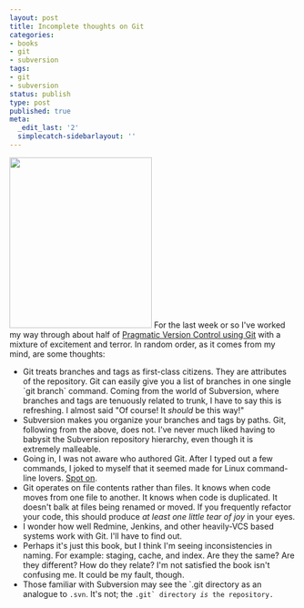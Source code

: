 ```yaml
---
layout: post
title: Incomplete thoughts on Git
categories:
- books
- git
- subversion
tags:
- git
- subversion
status: publish
type: post
published: true
meta:
  _edit_last: '2'
  simplecatch-sidebarlayout: ''
---
```

<a href="http://www.amazon.com/gp/product/1934356158/ref=as_li_ss_il?ie=UTF8&amp;tag=wiltblog-20&amp;linkCode=as2&amp;camp=1789&amp;creative=390957&amp;creativeASIN=1934356158"><img class="alignright" src="http://www.smugmug.com/photos/i-cCgBQJg/0/S/i-cCgBQJg-S.jpg" alt="" width="250" height="300" /></a>
For the last week or so I've worked my way through about half of <a href="http://www.amazon.com/gp/product/1934356158/ref=as_li_ss_il?ie=UTF8&amp;tag=wiltblog-20&amp;linkCode=as2&amp;camp=1789&amp;creative=390957&amp;creativeASIN=1934356158">Pragmatic Version Control using Git</a> with a mixture of excitement and terror. In random order, as it comes from my mind, are some thoughts:
<ul>
	<li>Git treats branches and tags as first-class citizens. They are attributes of the repository. Git can easily give you a list of branches in one single `git branch` command. Coming from the world of Subversion, where branches and tags are tenuously related to trunk, I have to say this is refreshing. I almost said "Of course! It <em>should</em> be this way!"</li>
	<li>Subversion makes you organize your branches and tags by paths. Git, following from the above, does not. I've never much liked having to babysit the Subversion repository hierarchy, even though it is extremely malleable.</li>
	<li>Going in, I was not aware who authored Git. After I typed out a few commands, I joked to myself that it seemed made for Linux command-line lovers. <a href="http://en.wikipedia.org/wiki/Git_(software)#History">Spot on</a>.</li>
	<li>Git operates on file contents rather than files. It knows when code moves from one file to another. It knows when code is duplicated. It doesn't balk at files being renamed or moved. If you frequently refactor your code, this should produce <em>at least one little tear of joy</em> in your eyes.</li>
	<li>I wonder how well Redmine, Jenkins, and other heavily-VCS based systems work with Git. I'll have to find out.</li>
	<li>Perhaps it's just this book, but I think I'm seeing inconsistencies in naming. For example: staging, cache, and index. Are they the same? Are they different? How do they relate? I'm not satisfied the book isn't confusing me. It could be my fault, though.</li>
	<li>Those familiar with Subversion may see the `.git</code> directory as an analogue to <code>.svn</code>. It's not; the <code>.git` directory <em>is</em> the repository.</li>
</ul>
